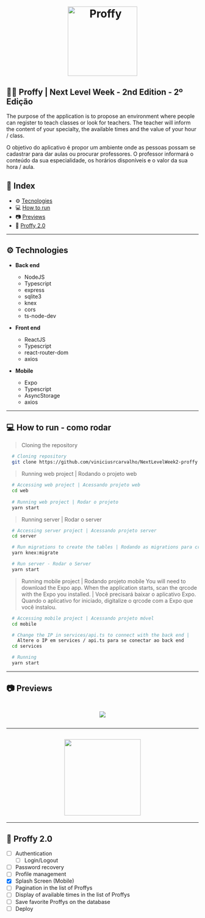 <h1 align="center">
  <img width="182" alt="Proffy" src="https://user-images.githubusercontent.com/11545976/89233363-d22f3380-d5bf-11ea-8ece-a7feefc33bc4.png">
</h1>

## 👨‍🏫 Proffy | Next Level Week - 2nd Edition - 2º Edição

The purpose of the application is to propose an environment where people can register to teach classes or look for teachers. The teacher will inform the content of your specialty, the available times and the value of your hour / class.

O objetivo do aplicativo é propor um ambiente onde as pessoas possam se cadastrar para dar aulas ou procurar professores. O professor informará o conteúdo da sua especialidade, os horários disponíveis e o valor da sua hora / aula.

## 🚀 Index
- ⚙ [Tecnologies](#-tecnologies)
- 💻 [How to run](#-how-to-run)
- 📷 [Previews](#-previews)
- 🚧 [Proffy 2.0](#-proffy-2.0)

---

## ⚙ Technologies
  - **Back end**
    - NodeJS
    - Typescript
    - express
    - sqlite3
    - knex
    - cors
    - ts-node-dev
  
  - **Front end**
    - ReactJS
    - Typescript
    - react-router-dom
    - axios
  
  - **Mobile**
    - Expo
    - Typescript
    - AsyncStorage
    - axios

---

## 💻 How to run - como rodar

  > Cloning the repository
  ```bash
    # Cloning repository
    git clone https://github.com/viniciusrcarvalho/NextLevelWeek2-proffy.git
  ```

  > Running web project | Rodando o projeto web
  ```bash
    # Accessing web project | Acessando projeto web
    cd web
    
    # Running web project | Rodar o projeto
    yarn start
  ```

  > Running server | Rodar o server
  ```bash
    # Accessing server project | Acessando projeto server
    cd server

    # Run migrations to create the tables | Rodando as migrations para criar as tabelas
    yarn knex:migrate

    # Run server - Rodar o Server
    yarn start
  ```

  > Running mobile project | Rodando projeto mobile
  > You will need to download the Expo app. When the application starts, scan the qrcode with the Expo you installed.  | 
    Você precisará baixar o aplicativo Expo. Quando o aplicativo for iniciado, digitalize o qrcode com a Expo que você instalou.
  
  ```bash
    # Accessing mobile project | Acessando projeto móvel
    cd mobile

    # Change the IP in services/api.ts to connect with the back end | 
      Altere o IP em services / api.ts para se conectar ao back end
    cd services

    # Running
    yarn start
  ```

---

## 📷 Previews

<h1 align="center">
  <img src="https://user-images.githubusercontent.com/11545976/89472198-3edc3680-d756-11ea-8d46-52db44c754a6.gif" />

  ---

  <img src="https://user-images.githubusercontent.com/11545976/89721743-a8a74b00-d9b7-11ea-9e44-7a053345f68c.gif" width="200" />
</h1>

---

## 🚧 Proffy 2.0

 - [ ] Authentication
   - [ ] Login/Logout
 - [ ] Password recovery
 - [ ] Profile management
 - [x] Splash Screen (Mobile)
 - [ ] Pagination in the list of Proffys
 - [ ] Display of available times in the list of Proffys
 - [ ] Save favorite Proffys on the database
 - [ ] Deploy
